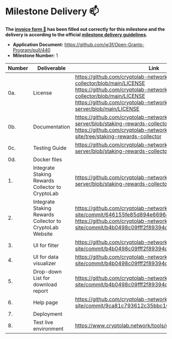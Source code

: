 # Milestone Delivery :mailbox:

**The [invoice form :pencil:](https://docs.google.com/forms/d/e/1FAIpQLSdSqj2vYjvpiIytkjcc40Pwl0Eg76WGUAq5L9e8eFuuOegmLw/viewform) has been filled out correctly for this milestone and the delivery is according to the official [milestone delivery guidelines](https://github.com/w3f/General-Grants-Program/blob/master/grants/milestone-deliverables-guidelines.md).**  

* **Application Document:** https://github.com/w3f/Open-Grants-Program/pull/440
* **Milestone Number:** 1

| Number | Deliverable | Link | Notes | 
| ------------- | ------------- | ------------- | ----------- |
| 0a. | License | https://github.com/cryptolab-network/chain-data-collector/blob/main/LICENSE <br> https://github.com/cryptolab-network/chain-data-collector/blob/main/LICENSE <br> https://github.com/cryptolab-network/cryptolab-web-server/blob/main/LICENSE |
| 0b. | Documentation | https://github.com/cryptolab-network/cryptolab-web-server/blob/staking-rewards-collector/README.md <br> https://github.com/cryptolab-network/polkadot-staking-site/tree/staking-rewards-collector| |
| 0c. | Testing Guide | https://github.com/cryptolab-network/cryptolab-web-server/blob/staking-rewards-collector/README.md | |
| 0d. | Docker files | | |
| 1.  | Integrate Staking Rewards Collector to CryptoLab | https://github.com/cryptolab-network/cryptolab-web-server/blob/staking-rewards-collector | | 
| 2.  | Integrate Staking Rewards Collector to CryptoLab Website | https://github.com/cryptolab-network/polkadot-staking-site/commit/646155fe85d894e6696478379ab955aa860aea11 <br> https://github.com/cryptolab-network/polkadot-staking-site/commit/b4b0498c09fff2f89394d2fe0baf07137aed558b | | 
| 3.  | UI for filter | https://github.com/cryptolab-network/polkadot-staking-site/commit/b4b0498c09fff2f89394d2fe0baf07137aed558b | | 
| 4.  | UI for data visualizer | https://github.com/cryptolab-network/polkadot-staking-site/commit/b4b0498c09fff2f89394d2fe0baf07137aed558b | | 
| 5.  | Drop-down List for download report | https://github.com/cryptolab-network/polkadot-staking-site/commit/b4b0498c09fff2f89394d2fe0baf07137aed558b  | |
| 6.  | Help page  |https://github.com/cryptolab-network/polkadot-staking-site/commit/9ca81c793612c35bbc163d22b7a0dcfe00e87855 | |
| 7.  | Deployment | | |
| 8.  | Test live environment | https://www.cryptolab.network/tools/dotSR | |
